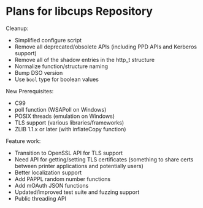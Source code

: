 Plans for libcups Repository
============================

Cleanup:

- Simplified configure script
- Remove all deprecated/obsolete APIs (including PPD APIs and Kerberos support)
- Remove all of the shadow entries in the http_t structure
- Normalize function/structure naming
- Bump DSO version
- Use `bool` type for boolean values


New Prerequisites:

- C99
- poll function (WSAPoll on Windows)
- POSIX threads (emulation on Windows)
- TLS support (various libraries/frameworks)
- ZLIB 1.1.x or later (with inflateCopy function)


Feature work:

- Transition to OpenSSL API for TLS support
- Need API for getting/setting TLS certificates (something to share certs between printer
  applications and potentially users)
- Better localization support
- Add PAPPL random number functions
- Add mOAuth JSON functions
- Updated/improved test suite and fuzzing support
- Public threading API
